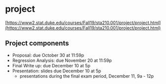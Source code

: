 # project

[https://www2.stat.duke.edu/courses/Fall19/sta210.001/project/project.html](https://www2.stat.duke.edu/courses/Fall19/sta210.001/project/project.html)

## Project components 

- Proposal: due October 30 at 11:59p
- Regression Analysis: due November 20 at 11:59p
- Final Write up: due December 10 at 5p
- Presentation: slides due December 10 at 5p
  - presentations during the final exam period, December 11, 9a - 12p